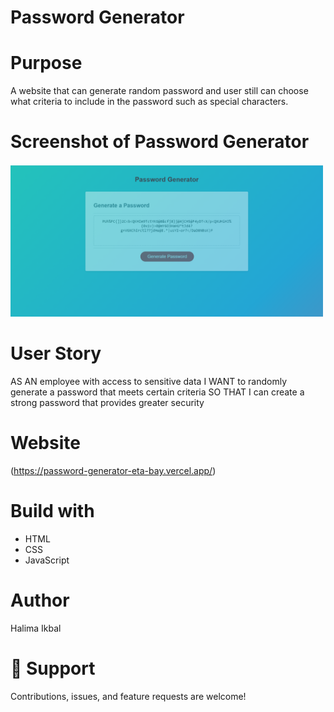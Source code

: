 # Password Generator

# Purpose
A website that can generate random password and user still can choose what criteria to include in the password such as special characters.

# Screenshot of Password Generator 
<img src="Develop/image/2022-05-21.png" width="500" height>

# User Story
AS AN employee with access to sensitive data
I WANT to randomly generate a password that meets certain criteria
SO THAT I can create a strong password that provides greater security

# Website
(https://password-generator-eta-bay.vercel.app/)

# Build with 
* HTML
* CSS
* JavaScript 
# Author
Halima Ikbal

# 🤝 Support 
Contributions, issues, and feature requests are welcome!


